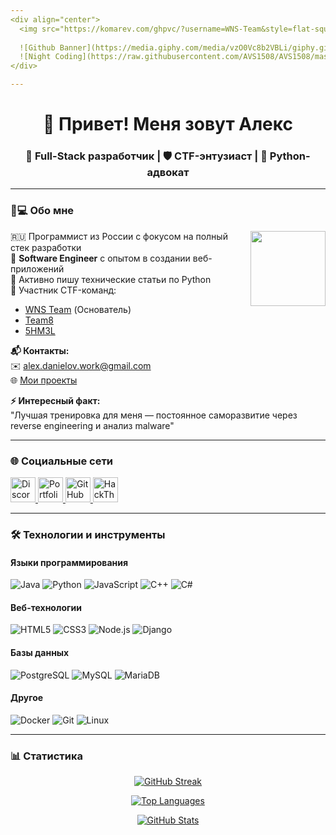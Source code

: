 ```yaml
---
<div align="center">
  <img src="https://komarev.com/ghpvc/?username=WNS-Team&style=flat-square&color=blue" alt="Profile views">
  
  ![Github Banner](https://media.giphy.com/media/vzO0Vc8b2VBLi/giphy.gif)
  ![Night Coding](https://raw.githubusercontent.com/AVS1508/AVS1508/master/assets/Night-Coding.gif)
</div>

---
```


<h1 align="center">👋 Привет! Меня зовут Алекс</h1>
<h3 align="center">🔧 Full-Stack разработчик | 🛡️ CTF-энтузиаст | 🐍 Python-адвокат</h3>

---

### 🧑💻 Обо мне

<img align="right" src="https://media.giphy.com/media/ukMiDlCmdv2og/giphy.gif" width="120" height="120">

🇷🇺 Программист из России с фокусом на полный стек разработки  
💼 **Software Engineer** с опытом в создании веб-приложений  
📝 Активно пишу технические статьи по Python  
🎯 Участник CTF-команд:  
- [WNS Team](https://ctftime.org/team/165585/) (Основатель)
- [Team8](https://ctftime.org/team/11807/)
- [5HM3L](https://ctftime.org/team/151934/)

**📬 Контакты:**  
✉️ [alex.danielov.work@gmail.com](mailto:alex.danielov.work@gmail.com)  
🌐 [Мои проекты](https://wns-team.github.io/)  

**⚡ Интересный факт:**  
"Лучшая тренировка для меня — постоянное саморазвитие через reverse engineering и анализ malware"

---

### 🌐 Социальные сети

<p align="left">
  <a href="https://discord.gg/659817872088104970" target="_blank">
    <img src="https://raw.githubusercontent.com/rahuldkjain/github-profile-readme-generator/master/src/images/icons/Social/discord.svg" alt="Discord" width="40"/>
  </a>
  <a href="https://wns-team.github.io/" target="_blank">
    <img src="https://cdn.jsdelivr.net/npm/simple-icons@3.0.1/icons/icloud.svg" alt="Portfolio" width="40"/>
  </a>
  <a href="https://github.com/WNS-Team" target="_blank">
    <img src="https://cdn.jsdelivr.net/npm/simple-icons@3.0.1/icons/github.svg" alt="GitHub" width="40"/>
  </a>
  <a href="https://app.hackthebox.com/profile/813050" target="_blank">
    <img src="https://static-00.iconduck.com/assets.00/hack-the-box-icon-512x512-pokr8xc5.png" alt="HackTheBox" width="40"/>
  </a>
</p>

---

### 🛠️ Технологии и инструменты

#### Языки программирования
![Java](https://img.shields.io/badge/-Java-007396?logo=java&logoColor=white)
![Python](https://img.shields.io/badge/-Python-3776AB?logo=python&logoColor=white)
![JavaScript](https://img.shields.io/badge/-JavaScript-F7DF1E?logo=javascript&logoColor=black)
![C++](https://img.shields.io/badge/-C++-00599C?logo=c%2B%2B&logoColor=white)
![C#](https://img.shields.io/badge/-C%23-239120?logo=c-sharp&logoColor=white)

#### Веб-технологии
![HTML5](https://img.shields.io/badge/-HTML5-E34F26?logo=html5&logoColor=white)
![CSS3](https://img.shields.io/badge/-CSS3-1572B6?logo=css3&logoColor=white)
![Node.js](https://img.shields.io/badge/-Node.js-339933?logo=node.js&logoColor=white)
![Django](https://img.shields.io/badge/-Django-092E20?logo=django&logoColor=white)

#### Базы данных
![PostgreSQL](https://img.shields.io/badge/-PostgreSQL-4169E1?logo=postgresql&logoColor=white)
![MySQL](https://img.shields.io/badge/-MySQL-4479A1?logo=mysql&logoColor=white)
![MariaDB](https://img.shields.io/badge/-MariaDB-003545?logo=mariadb&logoColor=white)

#### Другое
![Docker](https://img.shields.io/badge/-Docker-2496ED?logo=docker&logoColor=white)
![Git](https://img.shields.io/badge/-Git-F05032?logo=git&logoColor=white)
![Linux](https://img.shields.io/badge/-Linux-FCC624?logo=linux&logoColor=black)

---

### 📊 Статистика

<div align="center">

[![GitHub Streak](http://github-readme-streak-stats.herokuapp.com?user=WNS-Team&theme=dark&hide_border=true)](https://git.io/streak-stats)

[![Top Languages](https://github-readme-stats.vercel.app/api/top-langs/?username=WNS-Team&layout=compact&theme=vision-friendly-dark)](https://github.com/anuraghazra/github-readme-stats)

[![GitHub Stats](https://github-readme-stats.vercel.app/api?username=wns-team&show_icons=true&theme=vision-friendly-dark)](https://github.com/anuraghazra/github-readme-stats)

</div>